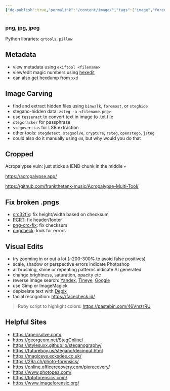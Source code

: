 ```yaml
---
{"dg-publish":true,"permalink":"/content/image/","tags":["image","forensics","ctf","file"],"created":"2024-09-16T18:59:12.536-07:00","updated":"2024-09-16T19:02:35.648-07:00"}
---
```



### png, jpg, jpeg

Python libraries: `qrtools`, `pillow`
## Metadata
- view metadata using `exiftool <filename>`
- view/edit magic numbers using [hexedit](https://hexed.it/)
- can also get hexdump from `xxd`
## Image Carving
- find and extract hidden files using `binwalk`, `foremost`, or `steghide`
- stegano-hidden data: `zsteg -a <filename.png>`
- use `tesseract` to convert text in image to .txt file
- `stegcracker` for passphrase
- `stegoveritas` for LSB extraction
- other tools: `stegdetect`, `stegsolve`, `crypture`, `rsteg`, `openstego`, `jsteg`
- could also do it manually using `dd`, but why would you do that

## Cropped
Acropalypse vuln: just sticks a IEND chunk in the middle 💀

https://acropalypse.app/

https://github.com/frankthetank-music/Acropalypse-Multi-Tool/

## Fix broken .pngs
- [crc32fix](https://github.com/Aloxaf/crc32fix): fix height/width based on checksum
- [PCRT](https://github.com/sherlly/PCRT): fix header/footer
- [png-crc-fix](https://github.com/landaire/png-crc-fix): fix checksum
- [pngcheck](http://www.libpng.org/pub/png/apps/pngcheck.html): look for errors

## Visual Edits
- try zooming in or out a lot (~200-300% to avoid false positives)
- scale, shadow or perspective errors indicate Photoshop
- airbrushing, shine or repeating patterns indicate AI generated
- change brightness, saturation, opacity etc
- reverse image search: [Yandex](https://yandex.com/images/), [Tineye](https://tineye.com/), [Google](https://images.google.com/)
- use Gimp or ImageMagick
- depixelate text with [Depix](https://github.com/spipm/Depix)
- facial recognition: https://facecheck.id/

> Ruby script to highlight colors: https://pastebin.com/46VmzrRU

## Helpful Sites
- https://aperisolve.com/ 
- https://georgeom.net/StegOnline/
- https://stylesuxx.github.io/steganography/
- https://futureboy.us/stegano/decinput.html
- https://magiceye.ecksdee.co.uk/
- https://29a.ch/photo-forensics/
- https://online.officerecovery.com/pixrecovery/
- https://www.photopea.com/
- https://fotoforensics.com/
- https://www.imageforensic.org/